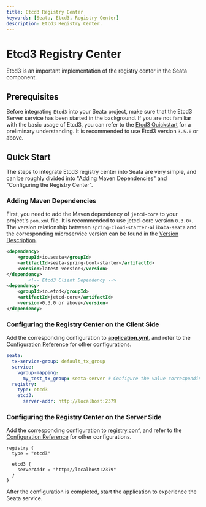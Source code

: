 ```yaml
---
title: Etcd3 Registry Center
keywords: [Seata, Etcd3, Registry Center]
description: Etcd3 Registry Center.
---
```


# Etcd3 Registry Center

Etcd3 is an important implementation of the registry center in the Seata component.

## Prerequisites

Before integrating `Etcd3` into your Seata project, make sure that the Etcd3 Server service has been started in the background. If you are not familiar with the basic usage of Etcd3, you can refer to the [Etcd3 Quickstart](https://etcd.io/docs/v3.5/quickstart) for a preliminary understanding. It is recommended to use Etcd3 version `3.5.0` or above.

## Quick Start

The steps to integrate Etcd3 registry center into Seata are very simple, and can be roughly divided into "Adding Maven Dependencies" and "Configuring the Registry Center".

### Adding Maven Dependencies

First, you need to add the Maven dependency of `jetcd-core` to your project's `pom.xml` file. It is recommended to use jetcd-core version `0.3.0+`. The version relationship between `spring-cloud-starter-alibaba-seata` and the corresponding microservice version can be found in the [Version Description](https://github.com/alibaba/spring-cloud-alibaba/wiki/%E7%89%88%E6%9C%AC%E8%AF%B4%E6%98%8E).

```xml
<dependency>
    <groupId>io.seata</groupId>
    <artifactId>seata-spring-boot-starter</artifactId>
    <version>latest version</version>
</dependency>
        <!-- Etcd3 Client Dependency -->
<dependency>
    <groupId>io.etcd</groupId>
    <artifactId>jetcd-core</artifactId>
    <version>0.3.0 or above</version>
</dependency>

```

### Configuring the Registry Center on the Client Side

Add the corresponding configuration to [**application.yml**](https://github.com/apache/incubator-seata/blob/develop/script/client/spring/application.yml), and refer to the [Configuration Reference](https://github.com/apache/incubator-seata/tree/develop/script/client) for other configurations.

```yaml
seata:
  tx-service-group: default_tx_group
  service:
    vgroup-mapping:
      my_test_tx_group: seata-server # Configure the value corresponding to registry.eureka.application in the server-side configuration here
  registry:
    type: etcd3
    etcd3:
      server-addr: http://localhost:2379
```

### Configuring the Registry Center on the Server Side

Add the corresponding configuration to [registry.conf](https://github.com/apache/incubator-seata/blob/develop/script/server/config/registry.conf), and refer to the [Configuration Reference](https://github.com/apache/incubator-seata/tree/develop/script/server) for other configurations.

```
registry {
  type = "etcd3"
 
  etcd3 {
    serverAddr = "http://localhost:2379"
  }
}
```

After the configuration is completed, start the application to experience the Seata service.
